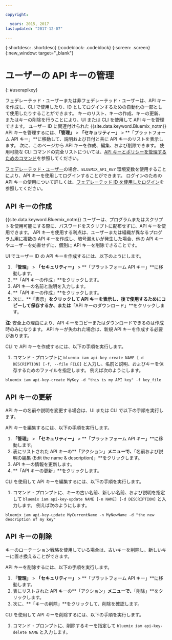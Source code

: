```yaml
---

copyright:

  years: 2015, 2017
lastupdated: "2017-12-07"

---
```


{:shortdesc: .shortdesc}
{:codeblock: .codeblock}
{:screen: .screen}
{:new_window: target="_blank"}

# ユーザーの API キーの管理
{: #userapikey}

フェデレーテッド・ユーザーまたは非フェデレーテッド・ユーザーは、API キーを作成し、CLI で使用したり、ID としてログインするための自動化の一部として使用したりすることができます。 キーのリスト、キーの作成、キーの更新、またはキーの削除を行うことにより、UI または CLI を使用して API キーを管理できます。 ユーザー ID に関連付けられた {{site.data.keyword.Bluemix_notm}} API キーを管理するには、**「管理」** &gt; **「セキュリティー」** &gt; **「プラットフォーム API キー」**に移動して、説明および日付と共に API キーのリストを表示します。 次に、このページから API キーを作成、編集、および削除できます。 使用可能な CLI コマンドの完全リストについては、[API キーとポリシーを管理するためのコマンド](/docs/cli/reference/bluemix_cli/bx_cli.html#bx_commands_iam)を参照してください。

[フェデレーテッド・ユーザー](/docs/admin/adminpublic.html#federatedid)の場合、`BLUEMIX_API_KEY` 環境変数を使用することにより、API キーを使用してログインすることができます。 ログインのための API キーの使用について詳しくは、[フェデレーテッド ID を使用したログイン](/docs/cli/login_federated_id.html#federated_id)を参照してください。

## API キーの作成

{{site.data.keyword.Bluemix_notm}} ユーザーは、プログラムまたはスクリプトを使用可能にする際に、パスワードをスクリプトに配布せずに、API キーを使用できます。 API キーを使用する利点は、ユーザーまたは組織が異なるプログラム用に複数の API キーを作成し、暗号漏えいが発生した場合、他の API キーやユーザーを妨害せずに、個別に API キーを削除できることです。

UI でユーザー ID の API キーを作成するには、以下のようにします。

1. **「管理」** &gt; **「セキュリティー」** &gt; **「プラットフォーム API キー」**に移動します。
2. **「API キーの作成」**をクリックします。
3. API キーの名前と説明を入力します。
4. **「API キーの作成」**をクリックします。
5. 次に、**「表示」**をクリックして API キーを表示し、後で使用するためにコピーして保存するか、または**「API キーのダウンロード」**をクリックします。

**注**: 安全上の理由により、API キーをコピーまたはダウンロードできるのは作成時のみになります。 API キーが失われた場合は、新規 API キーを作成する必要があります。

CLI で API キーを作成するには、以下の手順を実行します。

1. コマンド・プロンプトに `bluemix iam api-key-create NAME [-d DESCRIPTION] [-f, --file FILE]` と入力し、名前と説明、およびキーを保存するためのファイルを指定します。 例えば次のようにします。

```
bluemix iam api-key-create MyKey -d "this is my API key" -f key_file
``` 


## API キーの更新

API キーの名前や説明を変更する場合は、UI または CLI で以下の手順を実行します。

API キーを編集するには、以下の手順を実行します。

1. **「管理」** &gt; **「セキュリティー」** &gt; **「プラットフォーム API キー」**に移動します。
2. 表にリストされた API キーの**「アクション」**メニューで、**「名前および説明の編集 (Edit the name & description)」**をクリックします。 
3. API キーの情報を更新します。
4. **「API キーの更新」**をクリックします。

CLI を使用して API キーを編集するには、以下の手順を実行します。

1. コマンド・プロンプトに、キーの古い名前、新しい名前、および説明を指定して `bluemix iam api-key-update NAME [-n NAME] [-d DESCRIPTION]` と入力します。 例えば次のようにします。

```
bluemix iam api-key-update MyCurrentName -n MyNewName -d "the new description of my key"
```

## API キーの削除

キーのローテーション戦略を使用している場合は、古いキーを削除し、新しいキーに置き換えることができます。

API キーを削除するには、以下の手順を実行します。 

1. **「管理」** &gt; **「セキュリティー」** &gt; **「プラットフォーム API キー」**に移動します。
2. 表にリストされた API キーの**「アクション」**メニューで、**「削除」**をクリックします。
3. 次に、**「キーの削除」**をクリックして、削除を確認します。

CLI を使用して API キーを削除するには、以下の手順を実行します。
1. コマンド・プロンプトに、削除するキーを指定して `bluemix iam api-key-delete NAME` と入力します。
